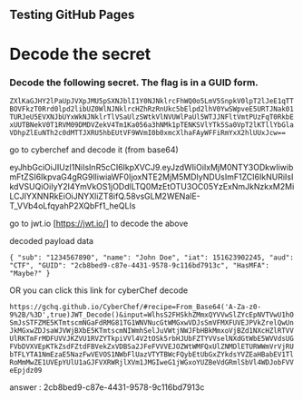 ## Testing GitHub Pages

# Decode the secret

### Decode the following secret. The flag is in a GUID form.

`
ZXlKaGJHY2lPaUpJVXpJMU5pSXNJblI1Y0NJNklrcFhWQ0o5LmV5SnpkV0lpT2lJeE1qTTBOVFkzT0Rrd0lpd2libUZ0WlNJNklrcHZhRzRnUkc5bElpd2lhV0YwSWpveE5URTJNak01TURJeU5EVXNJbUYxWkNJNklrTlVSaUlzSWtkVlNVUWlPaUl5WTJJNFltVmtPUzFqT0RkbExUUTBNekV0T1RVM09DMDVZekV4Tm1Ka056a3hNMk1pTENKSVlYTk5Sa0VpT2lKTllYbGlaVDhpZlEuNTh2c0dMTTJXRU5hbEUtVF9WVmI0b0xmcXlhaFAyWFFiRmYxX2hlUUxJcw==
`

go to cyberchef and decode it (from base64)

eyJhbGciOiJIUzI1NiIsInR5cCI6IkpXVCJ9.eyJzdWIiOiIxMjM0NTY3ODkwIiwibmFtZSI6IkpvaG4gRG9lIiwiaWF0IjoxNTE2MjM5MDIyNDUsImF1ZCI6IkNURiIsIkdVSUQiOiIyY2I4YmVkOS1jODdlLTQ0MzEtOTU3OC05YzExNmJkNzkxM2MiLCJIYXNNRkEiOiJNYXliZT8ifQ.58vsGLM2WENalE-T_VVb4oLfqyahP2XQbFf1_heQLIs

go to jwt.io [https://jwt.io/] to decode the above 

decoded payload data

`
{
  "sub": "1234567890",
  "name": "John Doe",
  "iat": 151623902245,
  "aud": "CTF",
  "GUID": "2cb8bed9-c87e-4431-9578-9c116bd7913c",
  "HasMFA": "Maybe?"
}
`


OR you can click this link for cyberChef decode

`
https://gchq.github.io/CyberChef/#recipe=From_Base64('A-Za-z0-9%2B/%3D',true)JWT_Decode()&input=WlhsS2FHSkhZMmxQYVVwSlZYcEpNVTVwU1hOSmJsSTFZME5KTmtscmNGaFdRMG81TG1WNVNucGtWMGxwVDJsSmVFMXFUVEJPVkZrelQwUnJkMGxwZDJsaWJVWjBXbE5KTmtscmNIWmhSelJuVWtjNWJFbHBkMmxoVjBZd1NXcHZlRTVVUlRKTmFrMDFUVVJKZVU1RVZYTkpiVVl4V2tOSk5rbHJUbFZTYVVselNXdGtWbE5WVVdsUGFVbDVXVEpKTkZsdFZtdFBVekZxVDBSa2JFeFVVVEJOZWtWMFQxUlZNMDlETURWWmVrVjRUbTFLYTA1NmEzaE5NazFwVEVOS1NWbFlUazVTYTBWcFQybEtUbGxZYkdsYVZEaHBabEV1TlRoMmMwZE1UVEpYUlU1aGJFVXRWRjlXVm1JMGIweG1jWGxoYUZBeVdGRmlSbVl4WDJobFVVeEpjdz09
`

answer : 2cb8bed9-c87e-4431-9578-9c116bd7913c
